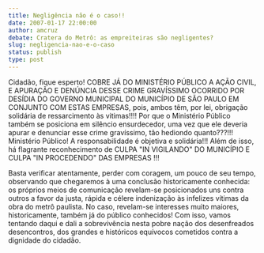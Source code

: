 ```yaml
---
title: Negligência não é o caso!!
date: 2007-01-17 22:00:00
author: amcruz
debate: Cratera do Metrô: as empreiteiras são negligentes?
slug: negligencia-nao-e-o-caso
status: publish 
type: post
---
```


Cidadão, fique esperto! COBRE JÁ DO MINISTÉRIO PÚBLICO A AÇÃO CIVIL, E APURAÇÃO E DENÚNCIA DESSE CRIME GRAVÍSSIMO OCORRIDO POR DESÍDIA DO GOVERNO MUNICIPAL DO MUNICÍPIO DE SÃO PAULO EM CONJUNTO COM ESTAS EMPRESAS, pois, ambos têm, por lei, obrigação solidária de ressarcimento às vitimas!!!! Por que o Ministério Público também se posiciona em silêncio ensurdecedor, uma vez que ele deveria apurar e denunciar esse crime gravíssimo, tão hediondo quanto???!!! Ministério Público! A responsabilidade é objetiva e solidária!!! Além de isso, há flagrante reconhecimento de CULPA "IN VIGILANDO" DO MUNICÍPIO E CULPA "IN PROCEDENDO" DAS EMPRESAS !!!   

Basta verificar atentamente, perder com coragem, um pouco de seu tempo, observando que chegaremos à uma conclusão historicamente conhecida: os próprios meios de comunicação revelam-se posicionados uns contra outros a favor da justa, rápida e célere indenização às infelizes vítimas da obra do metrô paulista. No caso, revelam-se interesses muito maiores, historicamente, também já do público conhecidos! Com isso, vamos tentando daqui e dali a sobrevivência nesta pobre nação dos desenfreados desencontros, dos grandes e históricos equívocos cometidos contra a dignidade do cidadão.
